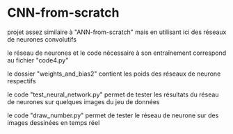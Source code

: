 # CNN-from-scratch

projet assez similaire à "ANN-from-scratch" mais en utilisant ici des réseaux de neurones convolutifs


le réseau de neurones et le code nécessaire à son entraînement correspond au fichier "code4.py"

le dossier "weights_and_bias2" contient les poids des réseaux de neurone respectifs

le code "test_neural_network.py" permet de tester les résultats du réseau de neurones sur quelques images du jeu de données

le code "draw_number.py" permet de tester le réseau de neurone sur des images dessinées en temps réel

